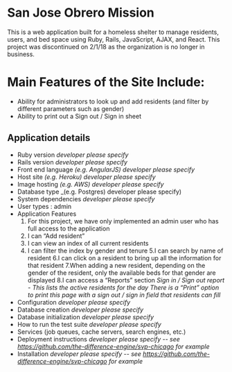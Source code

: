 # San Jose Obrero Mission
This is a web application built for a homeless shelter to manage residents, users, and bed space using Ruby, Rails, JavaScript, AJAX, and React. This project was discontinued on 2/1/18 as the organization is no longer in business.

# Main Features of the Site Include:
* Ability for administrators to look up and add residents (and filter by different parameters such as gender)
* Ability to print out a Sign out / Sign in sheet

## Application details
* Ruby version _developer please specify_
* Rails version _developer please specify_
* Front end language _(e.g. AngularJS) developer please specify_
* Host site _(e.g. Heroku) developer please specify_
* Image hosting _(e.g. AWS) developer please specify_
* Database type _(e.g. Postgres) developer please specify)
* System dependencies _developer please specify_
* User types : admin
* Application Features
  1. For this project, we have only implemented an admin user who has full access to the application
  2. I can “Add resident”
  3. I can view an index of all current residents
  4. I can filter the index by gender and tenure
  5.I can search by name of resident
  6.I can click on a resident to bring up all the information for that resident
  7.When adding a new resident, depending on the gender of the resident, only the available beds for that gender are displayed
  8.I can access a “Reports” section
      *Sign in / Sign out report - This lists the active residents for the day*
      *There is a “Print” option to print this page with a sign out / sign in field that residents can fill*
* Configuration _developer please specify_
* Database creation _developer please specify_
* Database initialization _developer please specify_
* How to run the test suite _developer please specify_
* Services (job queues, cache servers, search engines, etc.)
* Deployment instructions _developer please specify -- see https://github.com/the-difference-engine/svp-chicago for example_
* Installation _developer please specify -- see https://github.com/the-difference-engine/svp-chicago for example_
